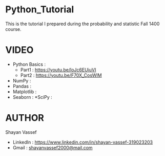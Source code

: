 # Python_Tutorial
This is the tutorial I prepared during the probability and statistic Fall 1400 course.
# VIDEO
  * Python Basics : 
    * Part1 : https://youtu.be/loJc6EUiuVI
    * Part2 : https://youtu.be/F70X_CosWIM
   * NumPy : 
   * Pandas : 
   * Matplotlib :
   * Seaborn : 
   *SciPy :
   
# AUTHOR
Shayan Vassef
  * LinkedIn : https://www.linkedin.com/in/shayan-vassef-319023203
  * Gmail : shayanvassef2000@mail.com
